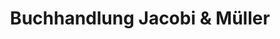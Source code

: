 ---
title: "Buchhandlung Jacobi & Müller"
url: /halle-saale/buchhandlung-jacobi-und-mueller/
shop: Bücher
---